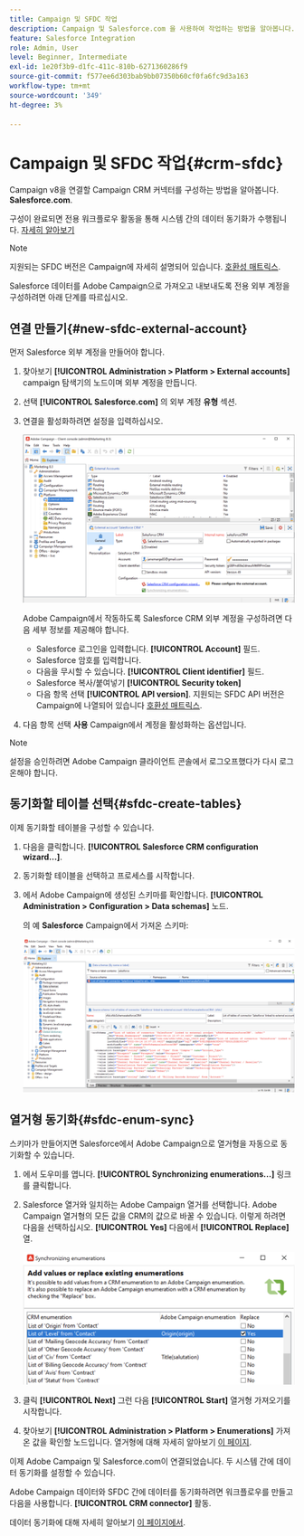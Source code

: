 ```yaml
---
title: Campaign 및 SFDC 작업
description: Campaign 및 Salesforce.com 을 사용하여 작업하는 방법을 알아봅니다.
feature: Salesforce Integration
role: Admin, User
level: Beginner, Intermediate
exl-id: 1e20f3b9-d1fc-411c-810b-6271360286f9
source-git-commit: f577ee6d303bab9bb07350b60cf0fa6fc9d3a163
workflow-type: tm+mt
source-wordcount: '349'
ht-degree: 3%

---
```


# Campaign 및 SFDC 작업{#crm-sfdc}

Campaign v8을 연결할 Campaign CRM 커넥터를 구성하는 방법을 알아봅니다. **Salesforce.com**.

구성이 완료되면 전용 워크플로우 활동을 통해 시스템 간의 데이터 동기화가 수행됩니다. [자세히 알아보기](crm-data-sync.md)

>[!NOTE]
>
>지원되는 SFDC 버전은 Campaign에 자세히 설명되어 있습니다. [호환성 매트릭스](../start/compatibility-matrix.md).

Salesforce 데이터를 Adobe Campaign으로 가져오고 내보내도록 전용 외부 계정을 구성하려면 아래 단계를 따르십시오.

## 연결 만들기{#new-sfdc-external-account}

먼저 Salesforce 외부 계정을 만들어야 합니다.

1. 찾아보기 **[!UICONTROL Administration > Platform > External accounts]** campaign 탐색기의 노드이며 외부 계정을 만듭니다.
1. 선택 **[!UICONTROL Salesforce.com]** 의 외부 계정 **유형** 섹션.
1. 연결을 활성화하려면 설정을 입력하십시오.

   ![](assets/sfdc-external-account.png)

   Adobe Campaign에서 작동하도록 Salesforce CRM 외부 계정을 구성하려면 다음 세부 정보를 제공해야 합니다.

   * Salesforce 로그인을 입력합니다. **[!UICONTROL Account]** 필드.
   * Salesforce 암호를 입력합니다.
   * 다음을 무시할 수 있습니다. **[!UICONTROL Client identifier]** 필드.
   * Salesforce 복사/붙여넣기 **[!UICONTROL Security token]**
   * 다음 항목 선택 **[!UICONTROL API version]**. 지원되는 SFDC API 버전은 Campaign에 나열되어 있습니다 [호환성 매트릭스](../start/compatibility-matrix.md).

1. 다음 항목 선택 **사용** Campaign에서 계정을 활성화하는 옵션입니다.

>[!NOTE]
>
>설정을 승인하려면 Adobe Campaign 클라이언트 콘솔에서 로그오프했다가 다시 로그온해야 합니다.

## 동기화할 테이블 선택{#sfdc-create-tables}

이제 동기화할 테이블을 구성할 수 있습니다.

1. 다음을 클릭합니다. **[!UICONTROL Salesforce CRM configuration wizard...]**.
1. 동기화할 테이블을 선택하고 프로세스를 시작합니다.
1. 에서 Adobe Campaign에 생성된 스키마를 확인합니다. **[!UICONTROL Administration > Configuration > Data schemas]** 노드.

   의 예 **Salesforce** Campaign에서 가져온 스키마:

   ![](assets/sfdc-schemas.png)

## 열거형 동기화{#sfdc-enum-sync}

스키마가 만들어지면 Salesforce에서 Adobe Campaign으로 열거형을 자동으로 동기화할 수 있습니다.

1. 에서 도우미를 엽니다.  **[!UICONTROL Synchronizing enumerations...]** 링크를 클릭합니다.
1. Salesforce 열거와 일치하는 Adobe Campaign 열거를 선택합니다.
Adobe Campaign 열거형의 모든 값을 CRM의 값으로 바꿀 수 있습니다. 이렇게 하려면 다음을 선택하십시오. **[!UICONTROL Yes]** 다음에서 **[!UICONTROL Replace]** 열.

   ![](assets/sfdc-enum.png)

1. 클릭 **[!UICONTROL Next]** 그런 다음 **[!UICONTROL Start]** 열거형 가져오기를 시작합니다.

1. 찾아보기 **[!UICONTROL Administration > Platform > Enumerations]** 가져온 값을 확인할 노드입니다. 열거형에 대해 자세히 알아보기 [이 페이지](../config/ui-settings.md#enumerations).

이제 Adobe Campaign 및 Salesforce.com이 연결되었습니다. 두 시스템 간에 데이터 동기화를 설정할 수 있습니다.

Adobe Campaign 데이터와 SFDC 간에 데이터를 동기화하려면 워크플로우를 만들고 다음을 사용합니다. **[!UICONTROL CRM connector]** 활동.

데이터 동기화에 대해 자세히 알아보기 [이 페이지에서](crm-data-sync.md).
